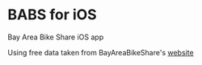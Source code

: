 # BABS for iOS
Bay Area Bike Share iOS app

Using free data taken from BayAreaBikeShare's [website](http://www.bayareabikeshare.com)
